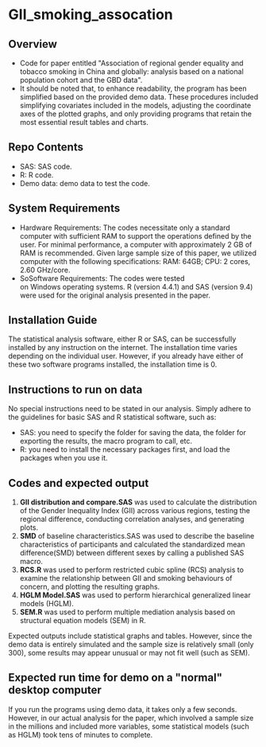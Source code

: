 # GII_smoking_assocation

## Overview

- Code for paper entitled "Association of regional gender equality and tobacco smoking in China and globally: analysis based on a national population cohort and the GBD data".
- It should be noted that, to enhance readability, the program has been simplified based on the provided demo data. These procedures included simplifying covariates included in the models, adjusting the coordinate axes of the plotted graphs, and only providing programs that retain the most essential result tables and charts.

## Repo Contents

- SAS: SAS code.
- R: R code.
- Demo data: demo data to test the code.

## System Requirements

- Hardware Requirements: The codes necessitate only a standard computer with sufficient RAM to support the operations defined by the user. For minimal performance, a computer with approximately 2 GB of RAM is recommended. Given large sample size of this paper, we utilized computer with the following specifications: RAM: 64GB; CPU: 2 cores, 2.60 GHz/core.
- SoSoftware Requirements: The codes were tested on Windows operating systems. R (version 4.4.1) and SAS (version 9.4) were used for the original analysis presented in the paper.

## Installation Guide

The statistical analysis software, either R or SAS, can be successfully installed by any instruction on the internet. The installation time varies depending on the individual user. However, if you already have either of these two software programs installed, the installation time is 0.

## Instructions to run on data

No special instructions need to be stated in our analysis. Simply adhere to the guidelines for basic SAS and R statistical software, such as:

- SAS: you need to specify the folder for saving the data, the folder for exporting the results, the macro program to call, etc.
- R: you need to install the necessary packages first, and load the packages when you use it.

## Codes and expected output

1. **GII distribution and compare.SAS** was used to calculate the distribution of the Gender Inequality Index (GII) across various regions, testing the regional difference, conducting correlation analyses, and generating plots.
2. **SMD** of baseline characteristics.SAS was used to describe the baseline characteristics of participants and calculated the standardized mean difference(SMD) between different sexes by calling a published SAS macro.
3. **RCS.R** was used to perform restricted cubic spline (RCS) analysis to examine the relationship between GII and smoking behaviours of concern, and plotting the resulting graphs.
4. **HGLM Model.SAS** was used to perform hierarchical generalized linear models (HGLM).
5. **SEM.R** was used to perform multiple mediation analysis based on structural equation models (SEM) in R.

Expected outputs include statistical graphs and tables. However, since the demo data is entirely simulated and the sample size is relatively small (only 300), some results may appear unusual or may not fit well (such as SEM).

## Expected run time for demo on a "normal" desktop computer

If you run the programs using demo data, it takes only a few seconds. However, in our actual analysis for the paper, which involved a sample size in the millions and included more variables, some statistical models (such as HGLM) took tens of minutes to complete.
